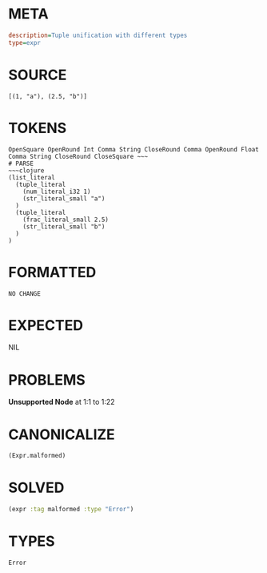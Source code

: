 # META
~~~ini
description=Tuple unification with different types
type=expr
~~~
# SOURCE
~~~roc
[(1, "a"), (2.5, "b")]
~~~
# TOKENS
~~~text
OpenSquare OpenRound Int Comma String CloseRound Comma OpenRound Float Comma String CloseRound CloseSquare ~~~
# PARSE
~~~clojure
(list_literal
  (tuple_literal
    (num_literal_i32 1)
    (str_literal_small "a")
  )
  (tuple_literal
    (frac_literal_small 2.5)
    (str_literal_small "b")
  )
)
~~~
# FORMATTED
~~~roc
NO CHANGE
~~~
# EXPECTED
NIL
# PROBLEMS
**Unsupported Node**
at 1:1 to 1:22

# CANONICALIZE
~~~clojure
(Expr.malformed)
~~~
# SOLVED
~~~clojure
(expr :tag malformed :type "Error")
~~~
# TYPES
~~~roc
Error
~~~
